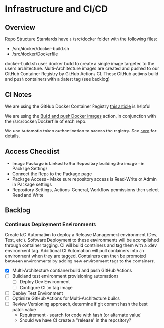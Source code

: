# Infrastructure and CI/CD

## Overview

Repo Structure Standards have a /src/docker folder with the following files:

- /src/docker/docker-build.sh
- /src/docker/Dockerfile

docker-build.sh uses docker build to create a single image targeted to the users architecture. Multi-Architecture images are created and pushed to our GitHub Container Registry by GitHub Actions CI.
These GitHub actions build and push containers with a :latest tag (see backlog)

## CI Notes

We are using the GitHub Docker Container Registry [this article](https://docs.github.com/en/packages/working-with-a-github-packages-registry/working-with-the-container-registry) is helpful

We are using the [Build and push Docker images](https://github.com/marketplace/actions/build-and-push-docker-images) action, in conjunction with the /src/docker/Dockerfile of each repo.

We use Automatic token authentication to access the registry. See [here](https://docs.github.com/en/actions/security-guides/automatic-token-authentication#using-the-github_token-in-a-workflow) for details.

## Access Checklist

- Image Package is Linked to the Repository building the image - in Package Settings
- Connect the Repo to the Package page
- Package Access - Make sure repository access is Read-Write or Admin in Package settings
- Repository Settings, Actions, General, Workflow permissions then select Read and Write

## Backlog

### Continous Deployment Environments

Create IaC Automation to deploy a Release Management environment (Dev, Test, etc.). Software Deployment to these environments will be acomplished through container tagging. CI will build containers and tag them with a :dev environment tag. Additional CI Automation will pull containers into an environment when they are tagged. Containers can then be promoted between environments by adding new environment tags to the containers.

- [x] Multi-Architecture contianer build and push GitHub Actions
- [ ] Build and test environment provisioning automations
  - [ ] Deploy Dev Environment
  - [ ] Configure CI on tag image
- [ ] Deploy Test Environment
- [ ] Optimize GitHub Actions for Multi-Architecture builds
- [ ] Review Versioning approach, determine if git commit hash the best patch value
  - Requirement - search for code with hash (or alternate value)
  - Should we have CI create a "release" in the repository?
